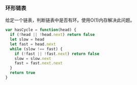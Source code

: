 ### 环形链表
给定一个链表，判断链表中是否有环。使用O(1)内存解决此问题。
```js
var hasCycle = function(head) {
  if (!head || !head.next) return false
  let slow = head
  let fast = head.next
  while (slow !== fast) {
    if (!fast || !fast.next) return false
    slow = slow.next
    fast = fast.next.next
  }
  return true
}
```